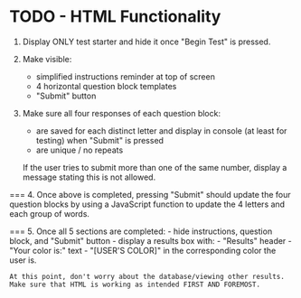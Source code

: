 # TODO - HTML Functionality

1. Display ONLY test starter and hide it once "Begin Test" is pressed.

2. Make visible:
    - simplified instructions reminder at top of screen
    - 4 horizontal question block templates
    - "Submit" button

3. Make sure all four responses of each question block:
    - are saved for each distinct letter and display in console (at least for testing) when "Submit" is pressed
    - are unique / no repeats

    If the user tries to submit more than one of the same number, display a message stating this is not allowed.

===
4. Once above is completed, pressing "Submit" should update the four question blocks by using a JavaScript function to update the 4 letters and each group of words.

===
5. Once all 5 sections are completed:
    - hide instructions, question block, and "Submit" button
    - display a results box with:
            - "Results" header
            - "Your color is:" text
            - "[USER'S COLOR]" in the corresponding color the user is.

    At this point, don't worry about the database/viewing other results. Make sure that HTML is working as intended FIRST AND FOREMOST.
